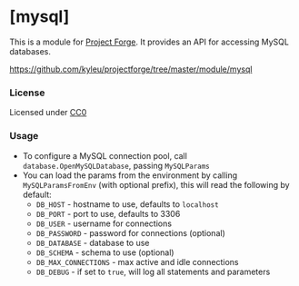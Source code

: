 # [mysql]

This is a module for [Project Forge](https://projectforge.dev). It provides an API for accessing MySQL databases.

https://github.com/kyleu/projectforge/tree/master/module/mysql

### License

Licensed under [CC0](https://creativecommons.org/share-your-work/public-domain/cc0)

### Usage

- To configure a MySQL connection pool, call `database.OpenMySQLDatabase`, passing `MySQLParams`
- You can load the params from the environment by calling `MySQLParamsFromEnv` (with optional prefix), this will read the following by default:
  - `DB_HOST` - hostname to use, defaults to `localhost`
  - `DB_PORT` - port to use, defaults to 3306
  - `DB_USER` - username for connections
  - `DB_PASSWORD` - password for connections (optional)
  - `DB_DATABASE` - database to use
  - `DB_SCHEMA` - schema to use (optional)
  - `DB_MAX_CONNECTIONS` - max active and idle connections
  - `DB_DEBUG` - if set to `true`, will log all statements and parameters
